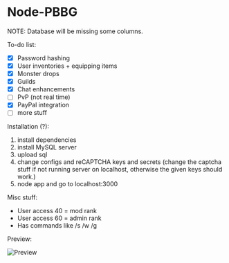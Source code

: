 # Node-PBBG

NOTE: Database will be missing some columns.

To-do list:
- [x] Password hashing
- [x] User inventories + equipping items
- [x] Monster drops
- [x] Guilds
- [x] Chat enhancements
- [ ] PvP (not real time)
- [x] PayPal integration
- [ ] more stuff

Installation (?):
1. install dependencies
2. install MySQL server
3. upload sql
4. change configs and reCAPTCHA keys and secrets (change the captcha stuff if not running server on localhost, otherwise the given keys should work.)
5. node app and go to localhost:3000

Misc stuff:
- User access 40 = mod rank
- User access 60 = admin rank
- Has commands like /s /w /g

Preview:

![Preview](https://i.imgur.com/WCsM1pi.png)

